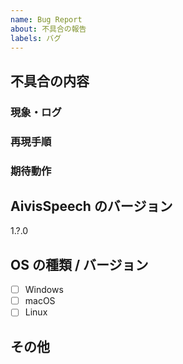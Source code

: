 ```yaml
---
name: Bug Report
about: 不具合の報告
labels: バグ
---
```


## 不具合の内容

<!-- 概要はここに記載してください -->

### 現象・ログ

<!-- ここに記載してください -->

### 再現手順

<!-- 最小の構成でできると、なおよい -->

### 期待動作

<!-- 正しいと思う動作が明確であれば記載してください -->

## AivisSpeech のバージョン

1.?.0

<!-- "ヘルプ・使い方" → "アップデート情報" で確認できます -->

## OS の種類 / バージョン

<!-- チェックするには [ ] を [x] に変更してください -->

- [ ] Windows
- [ ] macOS
- [ ] Linux

<!--
なるべく詳しく書いてください 記述例:
*   Windows 10 Pro 64bit (10.0.10586)
*   macOS Sierra
*   Linux fedora 23 64bit
*   Others
-->

## その他

<!-- 関連して何か気がついたこと、気になることがあればココに書いてください -->

